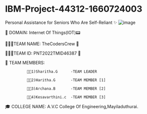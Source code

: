# IBM-Project-44312-1660724003

Personal Assistance for Seniors Who Are Self-Reliant ✨
![image](https://user-images.githubusercontent.com/100562754/194927759-e64147a4-9763-4635-a50d-ab7116ac29b8.png)

🔮 DOMAIN:
              Internet Of Things(IOT)📟

👩🏻‍🏭TEAM NAME:
              TheCodersCrew 🌠
              
👩🏻‍🏭TEAM ID:
              PNT2022TMID46387 🌠

🧿 TEAM MEMBERS:

              👨‍💻1)Sharitha.G      -TEAM LEADER
              
              👨‍💻2)Haritha.G       -TEAM MEMBER [1]
              
              👨‍💻3)Archana.B       -TEAM MEMBER [2]
              
              👨‍💻4)Kesavarthini.c  -TEAM MEMBER [3]
              
              
🎓 COLLEGE NAME:
             A.V.C College Of Engineering,Mayiladuthurai.
            
           
